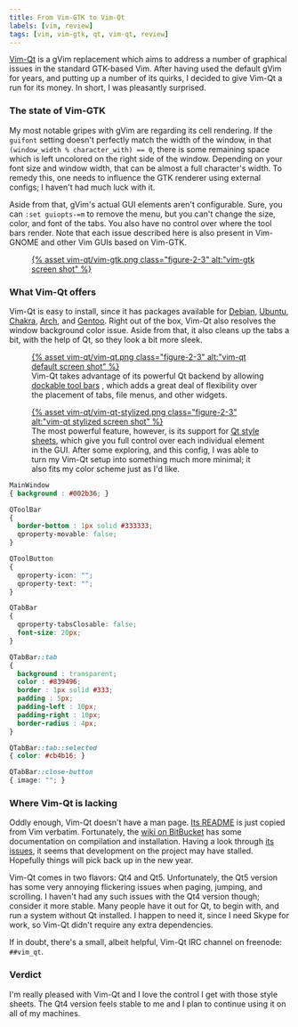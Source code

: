 ```yaml
---
title: From Vim-GTK to Vim-Qt
labels: [vim, review]
tags: [vim, vim-gtk, qt, vim-qt, review]
---
```


[Vim-Qt](https://bitbucket.org/equalsraf/vim-qt/wiki/Home) is a gVim replacement
which aims to address a number of graphical issues in the standard GTK-based
Vim. After having used the default gVim for years, and putting up a number of
its quirks, I decided to give Vim-Qt a run for its money. In short, I was
pleasantly surprised.

### The state of Vim-GTK
My most notable gripes with gVim are regarding its cell rendering. If the
`guifont` setting doesn't perfectly match the width of the window, in that
`(window_width % character_with) == 0`, there is some remaining space which is
left uncolored on the right side of the window. Depending on your font size and
window width, that can be almost a full character's width. To remedy this, one
needs to influence the GTK renderer using external configs; I haven't had
much luck with it.

Aside from that, gVim's actual GUI elements aren't configurable. Sure, you can
`:set guiopts-=m` to remove the menu, but you can't change the size, color, and
font of the tabs. You also have no control over where the tool bars render. Note
that each issue described here is also present in Vim-GNOME and other Vim GUIs
based on Vim-GTK.

<figure>
  <a href="{% asset vim-qt/vim-gtk.png @path %}" target="_blank">
    {% asset vim-qt/vim-gtk.png class="figure-2-3" alt:"vim-gtk screen shot" %}
  </a>
</figure>

### What Vim-Qt offers
Vim-Qt is easy to install, since it has packages available for
[Debian](http://download.opensuse.org/repositories/home:/ruiabreuferreira/),
[Ubuntu](https://launchpad.net/~equalsraf/+archive/ppa),
[Chakra](http://chakraos.org/ccr/packages.php?ID=1916),
[Arch](http://aur.archlinux.org/packages.php?ID=50082), and
[Gentoo](http://packages.gentoo.org/package/app-editors/vim-qt). Right out of
the box, Vim-Qt also resolves the window background color issue. Aside from
that, it also cleans up the tabs a bit, with the help of Qt, so they look a bit
more sleek.

<figure>
  <a href="{% asset vim-qt/vim-qt.png @path %}" target="_blank">
    {% asset vim-qt/vim-qt.png class="figure-2-3" alt:"vim-qt default screen shot" %}
  </a>
  <figcaption>
  Vim-Qt takes advantage of its powerful Qt backend by allowing <a
  href="https://bitbucket.org/equalsraf/vim-qt/wiki/Features">dockable tool
  bars</a> , which adds a great deal of flexibility over the placement of tabs,
  file menus, and other widgets.
  </figcaption>
</figure>

<figure>
  <a href="{% asset vim-qt/vim-qt-stylized.png @path %}" target="_blank">
    {% asset vim-qt/vim-qt-stylized.png class="figure-2-3" alt:"vim-qt stylized screen shot" %}
  </a>
  <figcaption>
  The most powerful feature, however, is its
  support for <a href="http://doc.qt.io/qt-5/stylesheet.html">Qt style sheets</a>,
  which give you full control over each individual element in the GUI. After some
  exploring, and this config, I was able to turn my Vim-Qt setup into something
  much more minimal; it also fits my color scheme just as I'd like.
  </figcaption>
</figure>

```css
MainWindow
{ background : #002b36; }

QToolBar
{
  border-bottom : 1px solid #333333;
  qproperty-movable: false;
}

QToolButton
{
  qproperty-icon: "";
  qproperty-text: "";
}

QTabBar
{
  qproperty-tabsClosable: false;
  font-size: 20px;
}

QTabBar::tab
{
  background : transparent;
  color : #839496;
  border : 1px solid #333;
  padding : 5px;
  padding-left : 10px;
  padding-right : 10px;
  border-radius : 4px;
}

QTabBar::tab::selected
{ color: #cb4b16; }

QTabBar::close-button
{ image: ""; }
```

### Where Vim-Qt is lacking
Oddly enough, Vim-Qt doesn't have a man page. [Its
README](https://github.com/equalsraf/vim-qt/blob/master/README.md) is just
copied from Vim verbatim. Fortunately, the [wiki on
BitBucket](https://bitbucket.org/equalsraf/vim-qt/wiki/Home) has some
documentation on compilation and installation. Having a look through [its
issues](https://bitbucket.org/equalsraf/vim-qt/issues?status=new&status=open),
it seems that development on the project may have stalled. Hopefully things will
pick back up in the new year.

Vim-Qt comes in two flavors: Qt4 and Qt5. Unfortunately, the Qt5 version has
some very annoying flickering issues when paging, jumping, and scrolling. I
haven't had any such issues with the Qt4 version though; consider it more
stable. Many people have it out for Qt, to begin with, and run a system without
Qt installed. I happen to need it, since I need Skype for work, so Vim-Qt didn't
require any extra dependencies.

If in doubt, there's a small, albeit helpful, Vim-Qt IRC channel on freenode:
`##vim_qt`.

### Verdict
I'm really pleased with Vim-Qt and I love the control I get with those style
sheets. The Qt4 version feels stable to me and I plan to continue using it on
all of my machines.
